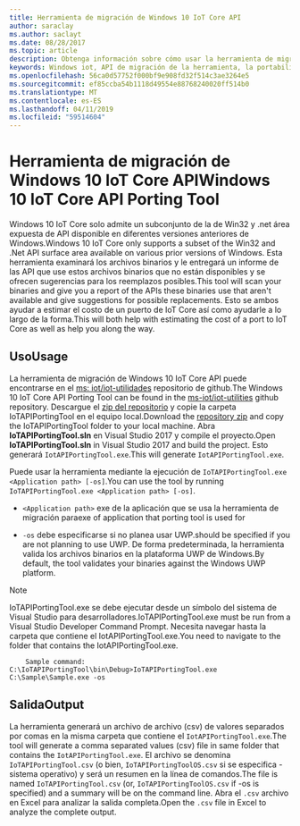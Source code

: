 ```yaml
---
title: Herramienta de migración de Windows 10 IoT Core API
author: saraclay
ms.author: saclayt
ms.date: 08/28/2017
ms.topic: article
description: Obtenga información sobre cómo usar la herramienta de migración de Windows 10 IoT Core API para calcular los costos de migración.
keywords: Windows iot, API de migración de la herramienta, la portabilidad de API, los archivos binarios
ms.openlocfilehash: 56ca0d57752f000bf9e908fd32f514c3ae3264e5
ms.sourcegitcommit: ef85ccba54b1118d49554e88768240020ff514b0
ms.translationtype: MT
ms.contentlocale: es-ES
ms.lasthandoff: 04/11/2019
ms.locfileid: "59514604"
---
```

# <a name="windows-10-iot-core-api-porting-tool"></a><span data-ttu-id="672c9-104">Herramienta de migración de Windows 10 IoT Core API</span><span class="sxs-lookup"><span data-stu-id="672c9-104">Windows 10 IoT Core API Porting Tool</span></span>

<span data-ttu-id="672c9-105">Windows 10 IoT Core solo admite un subconjunto de la de Win32 y .net área expuesta de API disponible en diferentes versiones anteriores de Windows.</span><span class="sxs-lookup"><span data-stu-id="672c9-105">Windows 10 IoT Core only supports a subset of the Win32 and .Net API surface area available on various prior versions of Windows.</span></span> <span data-ttu-id="672c9-106">Esta herramienta examinará los archivos binarios y le entregará un informe de las API que use estos archivos binarios que no están disponibles y se ofrecen sugerencias para los reemplazos posibles.</span><span class="sxs-lookup"><span data-stu-id="672c9-106">This tool will scan your binaries and give you a report of the APIs these binaries use that aren't available and give suggestions for possible replacements.</span></span> <span data-ttu-id="672c9-107">Esto se ambos ayudar a estimar el costo de un puerto de IoT Core así como ayudarle a lo largo de la forma.</span><span class="sxs-lookup"><span data-stu-id="672c9-107">This will both help with estimating the cost of a port to IoT Core as well as help you along the way.</span></span>


## <a name="usage"></a><span data-ttu-id="672c9-108">Uso</span><span class="sxs-lookup"><span data-stu-id="672c9-108">Usage</span></span>

<span data-ttu-id="672c9-109">La herramienta de migración de Windows 10 IoT Core API puede encontrarse en el [ms: iot/iot-utilidades](https://github.com/ms-iot/iot-utilities) repositorio de github.</span><span class="sxs-lookup"><span data-stu-id="672c9-109">The Windows 10 IoT Core API Porting Tool can be found in the [ms-iot/iot-utilities](https://github.com/ms-iot/iot-utilities) github repository.</span></span>  <span data-ttu-id="672c9-110">Descargue el [zip del repositorio](https://github.com/ms-iot/iot-utilities/archive/master.zip) y copie la carpeta IoTAPIPortingTool en el equipo local.</span><span class="sxs-lookup"><span data-stu-id="672c9-110">Download the [repository zip](https://github.com/ms-iot/iot-utilities/archive/master.zip) and copy the IoTAPIPortingTool folder to your local machine.</span></span>  <span data-ttu-id="672c9-111">Abra **IoTAPIPortingTool.sln** en Visual Studio 2017 y compile el proyecto.</span><span class="sxs-lookup"><span data-stu-id="672c9-111">Open **IoTAPIPortingTool.sln** in Visual Studio 2017 and build the project.</span></span>  <span data-ttu-id="672c9-112">Esto generará `IotAPIPortingTool.exe`.</span><span class="sxs-lookup"><span data-stu-id="672c9-112">This will generate `IotAPIPortingTool.exe`.</span></span>

<span data-ttu-id="672c9-113">Puede usar la herramienta mediante la ejecución de `IoTAPIPortingTool.exe <Application path> [-os]`.</span><span class="sxs-lookup"><span data-stu-id="672c9-113">You can use the tool by running `IoTAPIPortingTool.exe <Application path> [-os]`.</span></span>

*  `<Application path>` <span data-ttu-id="672c9-114">exe de la aplicación que se usa la herramienta de migración para</span><span class="sxs-lookup"><span data-stu-id="672c9-114">exe of application that porting tool is used for</span></span>

*  `-os` <span data-ttu-id="672c9-115">debe especificarse si no planea usar UWP.</span><span class="sxs-lookup"><span data-stu-id="672c9-115">should be specified if you are not planning to use UWP.</span></span>  <span data-ttu-id="672c9-116">De forma predeterminada, la herramienta valida los archivos binarios en la plataforma UWP de Windows.</span><span class="sxs-lookup"><span data-stu-id="672c9-116">By default, the tool validates your binaries against the Windows UWP platform.</span></span>

> [!NOTE] 
> <span data-ttu-id="672c9-117">IoTAPIPortingTool.exe se debe ejecutar desde un símbolo del sistema de Visual Studio para desarrolladores.</span><span class="sxs-lookup"><span data-stu-id="672c9-117">IoTAPIPortingTool.exe must be run from a Visual Studio Developer Command Prompt.</span></span> <span data-ttu-id="672c9-118">Necesita navegar hasta la carpeta que contiene el IotAPIPortingTool.exe.</span><span class="sxs-lookup"><span data-stu-id="672c9-118">You need to navigate to the folder that contains the IotAPIPortingTool.exe.</span></span> 

        Sample command: C:\IoTAPIPortingTool\bin\Debug>IoTAPIPortingTool.exe C:\Sample\Sample.exe -os 

## <a name="output"></a><span data-ttu-id="672c9-119">Salida</span><span class="sxs-lookup"><span data-stu-id="672c9-119">Output</span></span>

<span data-ttu-id="672c9-120">La herramienta generará un archivo de archivo (csv) de valores separados por comas en la misma carpeta que contiene el `IotAPIPortingTool.exe`.</span><span class="sxs-lookup"><span data-stu-id="672c9-120">The tool will generate a comma separated values (csv) file in same folder that contains the `IotAPIPortingTool.exe`.</span></span> <span data-ttu-id="672c9-121">El archivo se denomina `IoTAPIPortingTool.csv` (o bien, `IoTAPIPortingToolOS.csv` si se especifica - sistema operativo) y será un resumen en la línea de comandos.</span><span class="sxs-lookup"><span data-stu-id="672c9-121">The file is named `IoTAPIPortingTool.csv` (or, `IoTAPIPortingToolOS.csv` if -os is specified) and a summary will be on the command line.</span></span> <span data-ttu-id="672c9-122">Abra el `.csv` archivo en Excel para analizar la salida completa.</span><span class="sxs-lookup"><span data-stu-id="672c9-122">Open the `.csv` file in Excel to analyze the complete output.</span></span>
